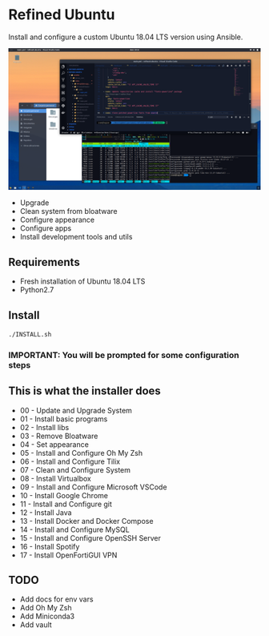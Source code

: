 # Refined Ubuntu

Install and configure a custom Ubuntu 18.04 LTS version using Ansible.

![desktop](docs/img/desktop.png "Logo Title Text 1")


- Upgrade
- Clean system from bloatware
- Configure appearance
- Configure apps
- Install development tools and utils

## Requirements

- Fresh installation of Ubuntu 18.04 LTS
- Python2.7

## Install

```bash
./INSTALL.sh
```

### IMPORTANT: You will be prompted for some configuration steps

## This is what the installer does

- 00 - Update and Upgrade System
- 01 - Install basic programs
- 02 - Install libs
- 03 - Remove Bloatware
- 04 - Set appearance
- 05 - Install and Configure Oh My Zsh
- 06 - Install and Configure Tilix
- 07 - Clean and Configure System
- 08 - Install Virtualbox
- 09 - Install and Configure Microsoft VSCode
- 10 - Install Google Chrome
- 11 - Install and Configure git
- 12 - Install Java
- 13 - Install Docker and Docker Compose
- 14 - Install and Configure MySQL
- 15 - Install and Configure OpenSSH Server
- 16 - Install Spotify
- 17 - Install OpenFortiGUI VPN

## TODO

- Add docs for env vars
- Add Oh My Zsh
- Add Miniconda3
- Add vault

